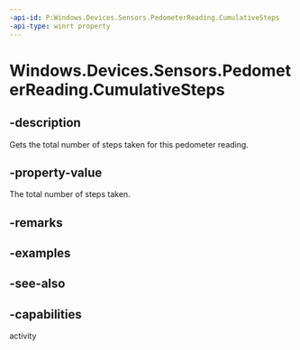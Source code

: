 ----api-id: P:Windows.Devices.Sensors.PedometerReading.CumulativeSteps
-api-type: winrt property
---<!-- Property syntaxpublic int CumulativeSteps { get; }--># Windows.Devices.Sensors.PedometerReading.CumulativeSteps## -descriptionGets the total number of steps taken for this pedometer reading.## -property-valueThe total number of steps taken.## -remarks## -examples## -see-also## -capabilitiesactivity